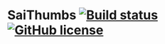 # SaiThumbs [![Build status](https://ci.appveyor.com/api/projects/status/jt6gykk5039f1w7c?svg=true)](https://ci.appveyor.com/project/Wunkolo/saithumbs) [![GitHub license](https://img.shields.io/badge/license-MIT-blue.svg)](https://raw.githubusercontent.com/Wunkolo/SaiThumbs/master/LICENSE)
